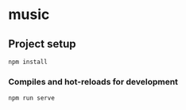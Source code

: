 # music

## Project setup
```
npm install
```

### Compiles and hot-reloads for development
```
npm run serve
```
